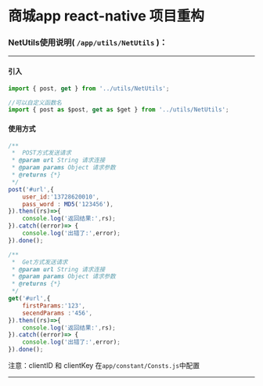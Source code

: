 # 商城app react-native 项目重构

### NetUtils使用说明( `/app/utils/NetUtils` )：
---

#### 引入
``` javascript
import { post, get } from '../utils/NetUtils';

//可以自定义函数名
import { post as $post, get as $get } from '../utils/NetUtils';
```
#### 使用方式
``` javascript
/**
 *  POST方式发送请求
 * @param url String 请求连接
 * @param params Object 请求参数
 * @returns {*}
 */
post('#url',{
    user_id:'13728620010',
    pass_word : MD5('123456'),
}).then((rs)=>{
    console.log('返回结果:',rs);
}).catch((error)=> {
    console.log('出错了:',error);
}).done();

/**
 *  Get方式发送请求
 * @param url String 请求连接
 * @param params Object 请求参数
 * @returns {*}
 */
get('#url',{
    firstParams:'123',
    secendParams :'456',
}).then((rs)=>{
    console.log('返回结果:',rs);
}).catch((error)=> {
    console.log('出错了:',error);
}).done();

```

注意：clientID 和 clientKey 在`app/constant/Consts.js`中配置

---
